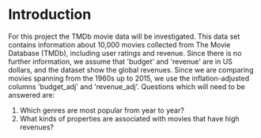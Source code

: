 # Introduction

For this project the TMDb movie data will be investigated. This data set contains information about 10,000 movies collected from The Movie Database (TMDb), including user ratings and revenue.
Since there is no further information, we assume that 'budget' and 'revenue' are in US dollars, and the dataset show the global revenues. Since we are comparing movies spanning from the 1960s up to 2015, we use the inflation-adjusted columns 'budget_adj' and 'revenue_adj'.
Questions which will need to be answered are:
1. Which genres are most popular from year to year?
2. What kinds of properties are associated with movies that have high revenues?
